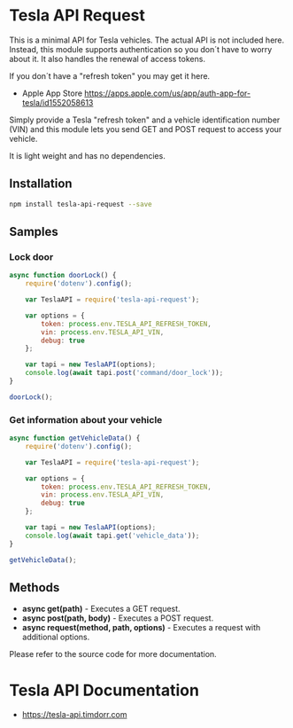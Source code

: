 # Tesla API Request

This is a minimal API for Tesla vehicles. The actual API is not included here. 
Instead, this module supports authentication so you don´t have to
worry about it. It also handles the renewal of access tokens.

If you don´t have a "refresh token" you may get it here.

- Apple App Store https://apps.apple.com/us/app/auth-app-for-tesla/id1552058613

Simply provide a Tesla "refresh token" and 
a vehicle identification number (VIN) and this
module lets you send GET and POST request to access your vehicle.

It is light weight and has no dependencies.

## Installation

````bash
npm install tesla-api-request --save
````


## Samples

### Lock door

````javascript
async function doorLock() {	
	require('dotenv').config();

	var TeslaAPI = require('tesla-api-request');

	var options = {
		token: process.env.TESLA_API_REFRESH_TOKEN,
		vin: process.env.TESLA_API_VIN,
		debug: true
	};

	var tapi = new TeslaAPI(options);
	console.log(await tapi.post('command/door_lock'));
}

doorLock();
````
### Get information about your vehicle

````javascript
async function getVehicleData() {	
	require('dotenv').config();

	var TeslaAPI = require('tesla-api-request');

	var options = {
		token: process.env.TESLA_API_REFRESH_TOKEN,
		vin: process.env.TESLA_API_VIN,
		debug: true
	};

	var tapi = new TeslaAPI(options);
	console.log(await tapi.get('vehicle_data'));
}

getVehicleData();
````

## Methods

- **async get(path)** - Executes a GET request.
- **async post(path, body)** - Executes a POST request.
- **async request(method, path, options)** - Executes a request with additional options.

Please refer to the source code for more documentation.

# Tesla API Documentation
- https://tesla-api.timdorr.com